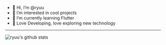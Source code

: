 - 👋 Hi, I’m @ryuu
- 👀 I’m interested in cool projects
- 🌱 I’m currently learning Flutter
- 💞️ Love Developing, love exploring new technology

---

<img align ="left" alt="ryuu's github stats" src="https://github-readme-stats.vercel.app/api?username=ryuunosuke-akasaka" />

<!---
ryuunosuke-akasaka/ryuunosuke-akasaka is a ✨ special ✨ repository because its `README.md` (this file) appears on your GitHub profile.
You can click the Preview link to take a look at your changes.
--->

